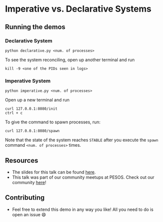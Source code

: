# Imperative vs. Declarative Systems

## Running the demos

### Declarative System

```
python declarative.py <num. of processes>
```
To see the system reconciling, open up another terminal and run
```
kill -9 <one of the PIDs seen in logs>
```

### Imperative System
```
python imperative.py <num. of processes>
```

Open up a new terminal and run
```
curl 127.0.0.1:8080/init
ctrl + c
```

To give the command to spawn processes, run:
```
curl 127.0.0.1:8080/spawn
```

Note that the state of the system reaches `STABLE` after you execute the `spawn` command `<num. of processes>` times. 

## Resources
- The slides for this talk can be found [here](https://github.com/MadhavJivrajani/pesos-imperative-declarative/blob/main/assets/Imperative%20vs%20Declarative%20Systems.pdf).
- This talk was part of our community meetups at PESOS. Check out our community [here](https://pesos.github.io/)!

## Contributing
- Feel free to extend this demo in any way you like! All you need to do is open an issue :smile: